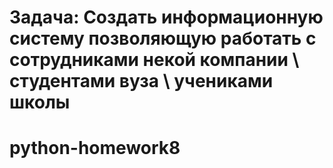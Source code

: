 # Задача: Создать информационную систему позволяющую работать с сотрудниками некой компании \ студентами вуза \ учениками школы
# python-homework8
